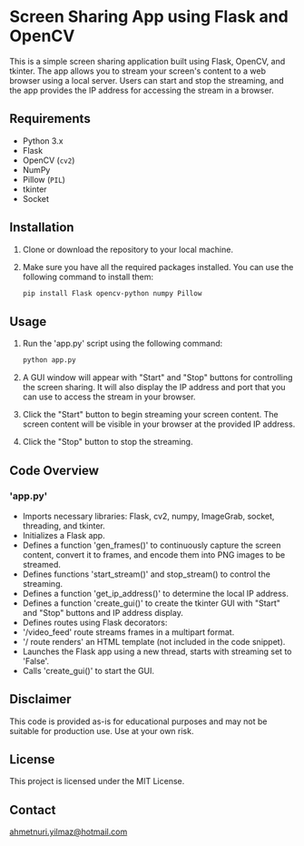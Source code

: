 # Screen Sharing App using Flask and OpenCV

This is a simple screen sharing application built using Flask, OpenCV, and tkinter. The app allows you to stream your screen's content to a web browser using a local server. Users can start and stop the streaming, and the app provides the IP address for accessing the stream in a browser.

## Requirements

- Python 3.x
- Flask
- OpenCV (`cv2`)
- NumPy
- Pillow (`PIL`)
- tkinter
- Socket

## Installation

1. Clone or download the repository to your local machine.
2. Make sure you have all the required packages installed. You can use the following command to install them:

   ```bash
   pip install Flask opencv-python numpy Pillow

## Usage

1. Run the 'app.py' script using the following command:
   
   ```bash
   python app.py

2. A GUI window will appear with "Start" and "Stop" buttons for controlling the screen sharing. It will also display the IP address and port that you can use to access the stream in your browser.
3. Click the "Start" button to begin streaming your screen content. The screen content will be visible in your browser at the provided IP address.
4. Click the "Stop" button to stop the streaming.

## Code Overview

### 'app.py'

- Imports necessary libraries: Flask, cv2, numpy, ImageGrab, socket, threading, and tkinter.
- Initializes a Flask app.
- Defines a function 'gen_frames()' to continuously capture the screen content, convert it to frames, and encode them into PNG images to be streamed.
- Defines functions 'start_stream()' and stop_stream() to control the streaming.
- Defines a function 'get_ip_address()' to determine the local IP address.
- Defines a function 'create_gui()' to create the tkinter GUI with "Start" and "Stop" buttons and IP address display.
- Defines routes using Flask decorators:
- '/video_feed' route streams frames in a multipart format.
- '/ route renders' an HTML template (not included in the code snippet).
- Launches the Flask app using a new thread, starts with streaming set to 'False'.
- Calls 'create_gui()' to start the GUI.


## Disclaimer

This code is provided as-is for educational purposes and may not be suitable for production use. Use at your own risk.

## License
This project is licensed under the MIT License.

## Contact

ahmetnuri.yilmaz@hotmail.com

